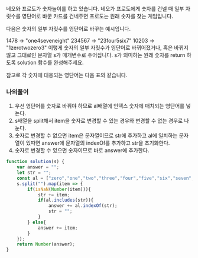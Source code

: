 네오와 프로도가 숫자놀이를 하고 있습니다. 네오가 프로도에게 숫자를 건넬 때 일부 자릿수를 영단어로 바꾼 카드를 건네주면 프로도는 원래 숫자를 찾는 게임입니다.

다음은 숫자의 일부 자릿수를 영단어로 바꾸는 예시입니다.

1478 → "one4seveneight"
234567 → "23four5six7"
10203 → "1zerotwozero3"
이렇게 숫자의 일부 자릿수가 영단어로 바뀌어졌거나, 혹은 바뀌지 않고 그대로인 문자열 s가 매개변수로 주어집니다. s가 의미하는 원래 숫자를 return 하도록 solution 함수를 완성해주세요.

참고로 각 숫자에 대응되는 영단어는 다음 표와 같습니다.
### 나의풀이
1. 우선 영단어를 숫자로 바꿔야 하므로 al배열에 인덱스 숫자에 매치되는 영단어를 넣는다.
2. s배열을 split해서 item을 숫자로 변경할 수 있는 경우와 변경할 수 없는 경우로 나눈다.
3. 숫자로 변경할 수 없으면 item은 문자열이므로 str에 추가하고 al에 일치하는 문자열이 있따면 answer에 문자열의 indexOf를 추가하고 str을 초기화한다.
4. 숫자로 변경할 수 있으면 숫자이므로 바로 answer에 추가한다. 
```jsx
function solution(s) {
    var answer = "";
    let str = "";
    const al = ["zero","one","two","three","four","five","six","seven","eight","nine"];
    s.split("").map(item => {
        if(isNaN(Number(item))){
            str += item;
            if(al.includes(str)){
                answer += al.indexOf(str);
                str = "";                
            }
        } else{      
            answer += item;
        }
    });
    return Number(answer);
}
```
